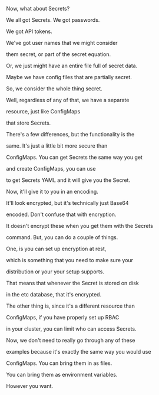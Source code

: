 Now, what about Secrets?

We all got Secrets. We got passwords.

We got API tokens.

We've got user names that we might consider

them secret, or part of the secret equation.

Or, we just might have an entire file full of secret data.

Maybe we have config files that are partially secret.

So, we consider the whole thing secret.

Well, regardless of any of that, we have a separate

resource, just like ConfigMaps

that store Secrets.

There's a few differences, but the functionality is the

same. It's just a little bit more secure than

ConfigMaps. You can get Secrets the same way you get

and create ConfigMaps, you can use

to get Secrets YAML and it will give you the Secret.

Now, it'll give it to you in an encoding.

It'll look encrypted, but it's technically just Base64

encoded. Don't confuse that with encryption.

It doesn't encrypt these when you get them with the Secrets

command. But, you can do a couple of things.

One, is you can set up encryption at rest,

which is something that you need to make sure your

distribution or your your setup supports.

That means that whenever the Secret is stored on disk

in the etc database, that it's encrypted.

The other thing is, since it's a different resource than

ConfigMaps, if you have properly set up RBAC

in your cluster, you can limit who can access Secrets.

Now, we don't need to really go through any of these

examples because it's exactly the same way you would use

ConfigMaps. You can bring them in as files.

You can bring them as environment variables.

However you want.

